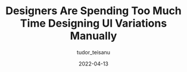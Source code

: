 ---
author: tudor_teisanu
date: 2022-04-13
draft: true
publisher: uxdesigncc
tags:
  - design
  - processes
  - meta
target_url: https://uxdesign.cc/designers-are-spending-too-much-time-designing-ui-variations-manually-ad665d8d5e40
title: Designers Are Spending Too Much Time Designing UI Variations Manually
---